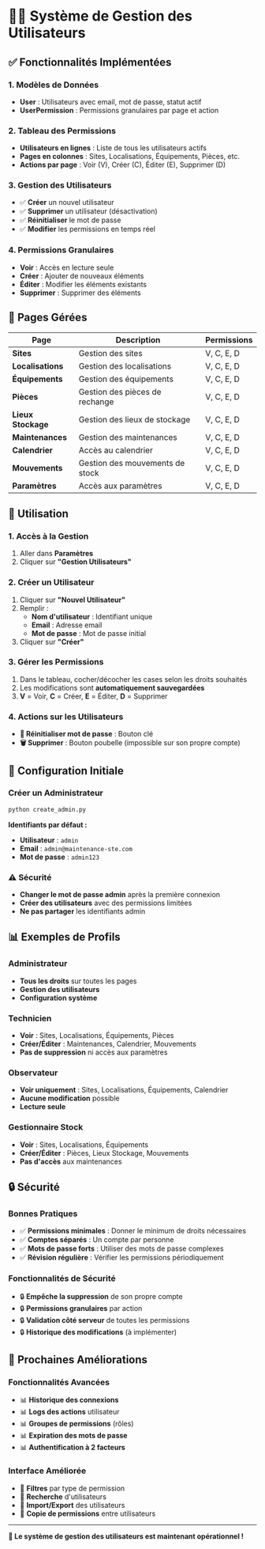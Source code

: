 # 🧑‍💼 Système de Gestion des Utilisateurs

## ✅ Fonctionnalités Implémentées

### **1. Modèles de Données**
- **User** : Utilisateurs avec email, mot de passe, statut actif
- **UserPermission** : Permissions granulaires par page et action

### **2. Tableau des Permissions**
- **Utilisateurs en lignes** : Liste de tous les utilisateurs actifs
- **Pages en colonnes** : Sites, Localisations, Équipements, Pièces, etc.
- **Actions par page** : Voir (V), Créer (C), Éditer (E), Supprimer (D)

### **3. Gestion des Utilisateurs**
- ✅ **Créer** un nouvel utilisateur
- ✅ **Supprimer** un utilisateur (désactivation)
- ✅ **Réinitialiser** le mot de passe
- ✅ **Modifier** les permissions en temps réel

### **4. Permissions Granulaires**
- **Voir** : Accès en lecture seule
- **Créer** : Ajouter de nouveaux éléments
- **Éditer** : Modifier les éléments existants
- **Supprimer** : Supprimer des éléments

## 🎯 Pages Gérées

| Page | Description | Permissions |
|------|-------------|-------------|
| **Sites** | Gestion des sites | V, C, E, D |
| **Localisations** | Gestion des localisations | V, C, E, D |
| **Équipements** | Gestion des équipements | V, C, E, D |
| **Pièces** | Gestion des pièces de rechange | V, C, E, D |
| **Lieux Stockage** | Gestion des lieux de stockage | V, C, E, D |
| **Maintenances** | Gestion des maintenances | V, C, E, D |
| **Calendrier** | Accès au calendrier | V, C, E, D |
| **Mouvements** | Gestion des mouvements de stock | V, C, E, D |
| **Paramètres** | Accès aux paramètres | V, C, E, D |

## 🚀 Utilisation

### **1. Accès à la Gestion**
1. Aller dans **Paramètres**
2. Cliquer sur **"Gestion Utilisateurs"**

### **2. Créer un Utilisateur**
1. Cliquer sur **"Nouvel Utilisateur"**
2. Remplir :
   - **Nom d'utilisateur** : Identifiant unique
   - **Email** : Adresse email
   - **Mot de passe** : Mot de passe initial
3. Cliquer sur **"Créer"**

### **3. Gérer les Permissions**
1. Dans le tableau, cocher/décocher les cases selon les droits souhaités
2. Les modifications sont **automatiquement sauvegardées**
3. **V** = Voir, **C** = Créer, **E** = Éditer, **D** = Supprimer

### **4. Actions sur les Utilisateurs**
- **🔑 Réinitialiser mot de passe** : Bouton clé
- **🗑️ Supprimer** : Bouton poubelle (impossible sur son propre compte)

## 🔧 Configuration Initiale

### **Créer un Administrateur**
```bash
python create_admin.py
```

**Identifiants par défaut :**
- **Utilisateur** : `admin`
- **Email** : `admin@maintenance-ste.com`
- **Mot de passe** : `admin123`

### **⚠️ Sécurité**
- **Changer le mot de passe admin** après la première connexion
- **Créer des utilisateurs** avec des permissions limitées
- **Ne pas partager** les identifiants admin

## 📊 Exemples de Profils

### **Administrateur**
- **Tous les droits** sur toutes les pages
- **Gestion des utilisateurs**
- **Configuration système**

### **Technicien**
- **Voir** : Sites, Localisations, Équipements, Pièces
- **Créer/Éditer** : Maintenances, Calendrier, Mouvements
- **Pas de suppression** ni accès aux paramètres

### **Observateur**
- **Voir uniquement** : Sites, Localisations, Équipements, Calendrier
- **Aucune modification** possible
- **Lecture seule**

### **Gestionnaire Stock**
- **Voir** : Sites, Localisations, Équipements
- **Créer/Éditer** : Pièces, Lieux Stockage, Mouvements
- **Pas d'accès** aux maintenances

## 🔒 Sécurité

### **Bonnes Pratiques**
- ✅ **Permissions minimales** : Donner le minimum de droits nécessaires
- ✅ **Comptes séparés** : Un compte par personne
- ✅ **Mots de passe forts** : Utiliser des mots de passe complexes
- ✅ **Révision régulière** : Vérifier les permissions périodiquement

### **Fonctionnalités de Sécurité**
- 🔒 **Empêche la suppression** de son propre compte
- 🔒 **Permissions granulaires** par action
- 🔒 **Validation côté serveur** de toutes les permissions
- 🔒 **Historique des modifications** (à implémenter)

## 🎯 Prochaines Améliorations

### **Fonctionnalités Avancées**
- 📊 **Historique des connexions**
- 📊 **Logs des actions** utilisateur
- 📊 **Groupes de permissions** (rôles)
- 📊 **Expiration des mots de passe**
- 📊 **Authentification à 2 facteurs**

### **Interface Améliorée**
- 🎨 **Filtres** par type de permission
- 🎨 **Recherche** d'utilisateurs
- 🎨 **Import/Export** des utilisateurs
- 🎨 **Copie de permissions** entre utilisateurs

---

**🎉 Le système de gestion des utilisateurs est maintenant opérationnel !** 